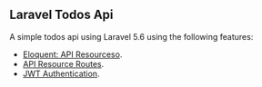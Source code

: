 ## Laravel Todos Api

A simple todos api using Laravel 5.6 using the following features:

- [Eloquent: API Resourceso](https://laravel.com/docs/5.6/eloquent-resources).
- [API Resource Routes](https://laravel.com/docs/5.6/controllers).
- [JWT Authentication](http://jwt-auth.readthedocs.io/en/develop/).